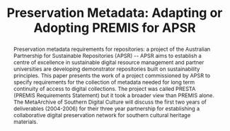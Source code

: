 ---
abstract: 'Preservation metadata requirements for repositories: a project of the Australian
  Partnership for Sustainable Repositories (APSR) -- APSR aims to establish a centre
  of excellence in sustainable digital resource management and partner universities
  are developing demonstrator repositories built on sustainability principles. This
  paper presents the work of a project commissioned by APSR to specify requirements
  for the collection of metadata needed for long term continuity of access to digital
  collections. The project was called PRESTA (PREMIS Requirements Statement) but it
  took a broader view than PREMIS alone. The MetaArchive of Southern Digital Culture
  will discuss the first two years of deliverables (2004-2006) for their three year
  partnership for establishing a collaborative digital preservation network for southern
  cultural heritage materials.'
creators:
- Lee, Bronwyn
- Langley, Somaya
- Clifton, Gerard
date: null
document_url: https://services.phaidra.univie.ac.at/api/object/o:294859/download
grand_parent: iPRES
institutions: []
keywords:
- ithaca
landing_page_url: https://phaidra.univie.ac.at/o:294859
language: eng
layout: publication
license: CC BY-SA 3.0 AT
notes_url: null
parent: iPRES 2006
presentation_url: null
publication_type: presentation
size: 589783
source_name: iPRES
title: 'Preservation Metadata: Adapting or Adopting PREMIS for APSR'
year: 2006
---